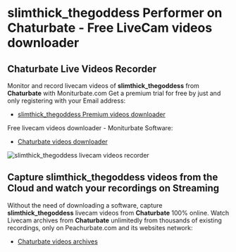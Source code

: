 # slimthick_thegoddess Performer on Chaturbate - Free LiveCam videos downloader

## Chaturbate Live Videos Recorder

Monitor and record livecam videos of **slimthick_thegoddess** from **Chaturbate** with Moniturbate.com
Get a premium trial for free by just and only registering with your Email address:
* [slimthick_thegoddess Premium videos downloader](https://moniturbate.com/request-demo-licence-key.html)

Free livecam videos downloader - Moniturbate Software:
* [Chaturbate videos downloader](https://moniturbate.com/moniturbate-download-software.html)

![slimthick_thegoddess livecam videos recorder](https://peachurnet.com/templates/moniturbate-software.png)


## Capture slimthick_thegoddess videos from the Cloud and watch your recordings on Streaming

Without the need of downloading a software, capture **slimthick_thegoddess** livecam videos from **Chaturbate** 100% online.
Watch Livecam archives from **Chaturbate** unlimitedly from thousands of existing recordings, only on Peachurbate.com and its websites network:
* [Chaturbate videos archives](https://peachurnet.com/)